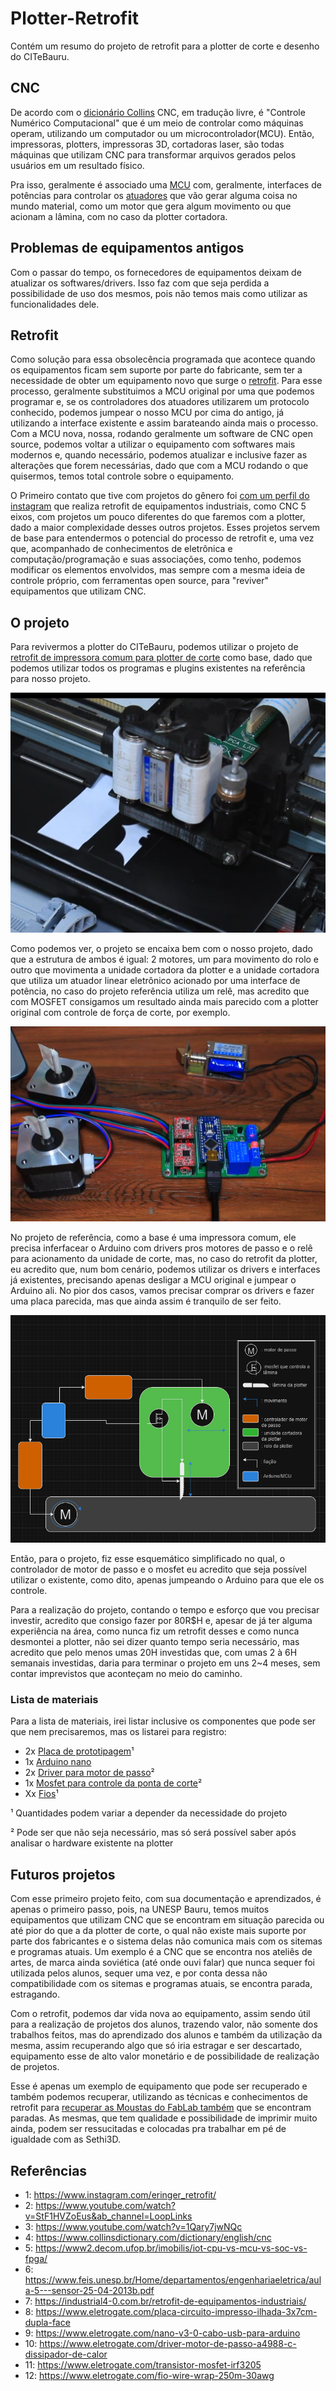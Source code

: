 # Plotter-Retrofit
Contém um resumo do projeto de retrofit para a plotter de corte e desenho do CITeBauru.

## CNC
De acordo com o [dicionário Collins](https://www.collinsdictionary.com/dictionary/english/cnc) CNC, em tradução livre, é "Controle Numérico Computacional" que é um meio de controlar como máquinas operam, utilizando um computador ou um microcontrolador(MCU). Então, impressoras, plotters, impressoras 3D, cortadoras laser, são todas máquinas que utilizam CNC para transformar arquivos gerados pelos usuários em um resultado físico.

Pra isso, geralmente é associado uma [MCU](https://www2.decom.ufop.br/imobilis/iot-cpu-vs-mcu-vs-soc-vs-fpga/) com, geralmente, interfaces de potências para controlar os [atuadores](https://www.feis.unesp.br/Home/departamentos/engenhariaeletrica/aula-5---sensor-25-04-2013b.pdf) que vão gerar alguma coisa no mundo material, como um motor que gera algum movimento ou que acionam a lâmina, com no caso da plotter cortadora.

## Problemas de equipamentos antigos
Com o passar do tempo, os fornecedores de equipamentos deixam de atualizar os softwares/drivers. Isso faz com que seja perdida a possibilidade de uso dos mesmos, pois não temos mais como utilizar as funcionalidades dele.

## Retrofit
Como solução para essa obsolecência programada que acontece quando os equipamentos ficam sem suporte por parte do fabricante, sem ter a necessidade de obter um equipamento novo que surge o [retrofit](https://industrial4-0.com.br/retrofit-de-equipamentos-industriais/). Para esse processo, geralmente substituimos a MCU original por uma que podemos programar e, se os controladores dos atuadores utilizarem um protocolo conhecido, podemos jumpear o nosso MCU por cima do antigo, já utilizando a interface existente e assim barateando ainda mais  o processo. 
Com a MCU nova, nossa, rodando geralmente um software de CNC open source, podemos voltar a utilizar o equipamento com softwares mais modernos e, quando necessário, podemos atualizar e inclusive fazer  as alterações que forem necessárias, dado que com a MCU rodando o que quisermos, temos total controle sobre o equipamento.

O Primeiro contato que tive com projetos do gênero foi [com um perfil do instagram](https://www.instagram.com/eringer_retrofit/) que realiza retrofit de equipamentos industriais, como CNC 5 eixos, com projetos um pouco diferentes do que faremos com a plotter, dado a maior complexidade desses outros projetos. Esses projetos servem de base para entendermos o potencial do processo de retrofit e, uma vez que, acompanhado de conhecimentos de eletrônica e computação/programação e suas associações, como tenho, podemos modificar os elementos envolvidos, mas sempre com a mesma ideia de controle próprio, com ferramentas open source, para "reviver" equipamentos que utilizam CNC.

## O projeto
Para revivermos a plotter do CITeBauru, podemos utilizar o projeto de [retrofit de impressora comum para plotter de corte](https://www.youtube.com/watch?v=StF1HVZoEus&ab_channel=LoopLinks) como base, dado que podemos utilizar todos os programas e plugins existentes na referência para nosso projeto.

![Unidade cortadora do projeto da impressora como plotter](static%2Fatuador_cortadora_plotter.png)

Como podemos ver, o projeto se encaixa bem com o nosso projeto, dado que a estrutura de ambos é igual: 2 motores, um para movimento do rolo e outro que movimenta a unidade cortadora da plotter e a unidade cortadora que utiliza um atuador linear eletrônico acionado por uma interface de potência, no caso do projeto referência utiliza um relê, mas acredito que com MOSFET consigamos um resultado ainda mais parecido com a plotter original com controle de força de corte, por exemplo.

![Esquema eletrônico do projeto de referência](static%2Fesquema_eletrônico_componentes_básicos.png)

No projeto de referência, como a base é uma impressora comum, ele precisa inferfacear o Arduino com drivers pros motores de passo e o relê para acionamento da unidade de corte, mas, no caso do retrofit da plotter, eu acredito que, num bom cenário, podemos utilizar os drivers e interfaces já existentes, precisando apenas desligar a MCU original e jumpear o Arduino ali. No pior dos casos, vamos precisar comprar os drivers e fazer uma placa parecida, mas que ainda assim é tranquilo de ser feito.

![Esquemático montado do projeto](static%2Fesquematico_drawio.png)

Então, para o projeto, fiz esse esquemático simplificado no qual, o controlador de motor de passo e o mosfet eu acredito que seja possível utilizar o existente, como dito, apenas jumpeando o Arduino para que ele os controle.

Para a realização do projeto, contando o tempo e esforço que vou precisar investir, acredito que consigo fazer por 80R$H e, apesar de já ter alguma experiência na área, como nunca fiz um retrofit desses e como nunca desmontei a plotter, não sei dizer quanto tempo seria necessário, mas acredito que pelo menos umas 20H investidas que, com umas 2 à 6H semanais investidas, daria para terminar o projeto em uns 2~4 meses, sem contar imprevistos que aconteçam no meio do caminho.

### Lista de materiais

Para a lista de materiais, irei listar inclusive os componentes que pode ser que nem precisaremos, mas os listarei para registro:
- 2x [Placa de prototipagem](https://www.eletrogate.com/placa-circuito-impresso-ilhada-3x7cm-dupla-face)¹
- 1x [Arduino nano](https://www.eletrogate.com/nano-v3-0-cabo-usb-para-arduino)
- 2x [Driver para motor de passo](https://www.eletrogate.com/driver-motor-de-passo-a4988-c-dissipador-de-calor)²
- 1x [Mosfet para controle da ponta de corte](https://www.eletrogate.com/transistor-mosfet-irf3205)²
- Xx [Fios](https://www.eletrogate.com/fio-wire-wrap-250m-30awg)¹

¹ Quantidades podem variar a depender da necessidade do projeto

² Pode ser que não seja necessário, mas só será possível saber após analisar o hardware existente na plotter

## Futuros projetos

Com esse primeiro projeto feito, com sua documentação e aprendizados, é apenas o primeiro passo, pois, na UNESP Bauru, temos muitos equipamentos que utilizam CNC que se encontram em situação parecida ou até pior do que a da plotter de corte, o qual não existe mais suporte por parte dos fabricantes e o sistema delas não comunica mais com os sitemas e programas atuais.
Um exemplo é a CNC que se encontra nos ateliês de artes, de marca ainda soviética (até onde ouvi falar) que nunca sequer foi utilizada pelos alunos, sequer uma vez, e por conta dessa não compatibilidade com os sitemas e programas atuais, se encontra parada, estragando. 

Com o retrofit, podemos dar vida nova ao equipamento, assim sendo útil para a realização de projetos dos alunos, trazendo valor, não somente dos trabalhos feitos, mas do aprendizado dos alunos e também da utilização da mesma, assim recuperando algo que só iria estragar e ser descartado, equipamento esse de alto valor monetário e de possibilidade de realização de projetos.

Esse é apenas um exemplo de equipamento que pode ser recuperado e também podemos recuperar, utilizando as técnicas e conhecimentos de retrofit para [recuperar as Moustas do FabLab também](https://github.com/gabrielsouza95/mousta-retrofit/tree/main) que se encontram paradas. As mesmas, que tem qualidade e possibilidade de imprimir muito ainda, podem ser ressucitadas e colocadas pra trabalhar em pé de igualdade com as Sethi3D.
    
## Referências
- 1: https://www.instagram.com/eringer_retrofit/
- 2: https://www.youtube.com/watch?v=StF1HVZoEus&ab_channel=LoopLinks
- 3: https://www.youtube.com/watch?v=1Qary7jwNQc
- 4: https://www.collinsdictionary.com/dictionary/english/cnc
- 5: https://www2.decom.ufop.br/imobilis/iot-cpu-vs-mcu-vs-soc-vs-fpga/
- 6: https://www.feis.unesp.br/Home/departamentos/engenhariaeletrica/aula-5---sensor-25-04-2013b.pdf
- 7: https://industrial4-0.com.br/retrofit-de-equipamentos-industriais/
- 8: https://www.eletrogate.com/placa-circuito-impresso-ilhada-3x7cm-dupla-face
- 9: https://www.eletrogate.com/nano-v3-0-cabo-usb-para-arduino
- 10: https://www.eletrogate.com/driver-motor-de-passo-a4988-c-dissipador-de-calor
- 11: https://www.eletrogate.com/transistor-mosfet-irf3205
- 12: https://www.eletrogate.com/fio-wire-wrap-250m-30awg
